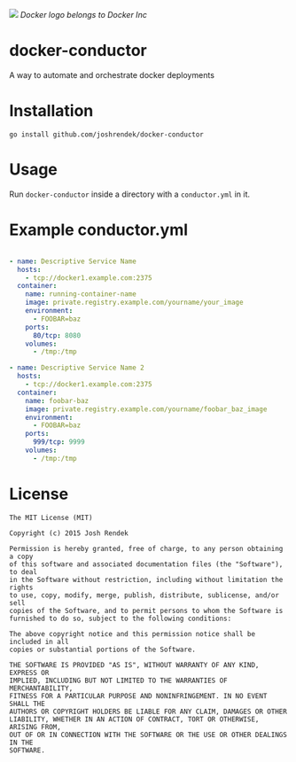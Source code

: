 ![](https://github.com/joshrendek/docker-conductor/blob/master/logo.png)
_Docker logo belongs to Docker Inc_

# docker-conductor
A way to automate and orchestrate docker deployments

# Installation

`go install github.com/joshrendek/docker-conductor`

# Usage

Run `docker-conductor` inside a directory with a `conductor.yml` in it.

# Example conductor.yml

``` yaml

- name: Descriptive Service Name
  hosts:
    - tcp://docker1.example.com:2375
  container:
    name: running-container-name
    image: private.registry.example.com/yourname/your_image
    environment:
      - FOOBAR=baz
    ports:
      80/tcp: 8080
    volumes:
      - /tmp:/tmp

- name: Descriptive Service Name 2
  hosts:
    - tcp://docker1.example.com:2375
  container:
    name: foobar-baz
    image: private.registry.example.com/yourname/foobar_baz_image
    environment:
      - FOOBAR=baz
    ports:
      999/tcp: 9999
    volumes:
      - /tmp:/tmp
```

# License
```
The MIT License (MIT)

Copyright (c) 2015 Josh Rendek

Permission is hereby granted, free of charge, to any person obtaining a copy
of this software and associated documentation files (the "Software"), to deal
in the Software without restriction, including without limitation the rights
to use, copy, modify, merge, publish, distribute, sublicense, and/or sell
copies of the Software, and to permit persons to whom the Software is
furnished to do so, subject to the following conditions:

The above copyright notice and this permission notice shall be included in all
copies or substantial portions of the Software.

THE SOFTWARE IS PROVIDED "AS IS", WITHOUT WARRANTY OF ANY KIND, EXPRESS OR
IMPLIED, INCLUDING BUT NOT LIMITED TO THE WARRANTIES OF MERCHANTABILITY,
FITNESS FOR A PARTICULAR PURPOSE AND NONINFRINGEMENT. IN NO EVENT SHALL THE
AUTHORS OR COPYRIGHT HOLDERS BE LIABLE FOR ANY CLAIM, DAMAGES OR OTHER
LIABILITY, WHETHER IN AN ACTION OF CONTRACT, TORT OR OTHERWISE, ARISING FROM,
OUT OF OR IN CONNECTION WITH THE SOFTWARE OR THE USE OR OTHER DEALINGS IN THE
SOFTWARE.
```
